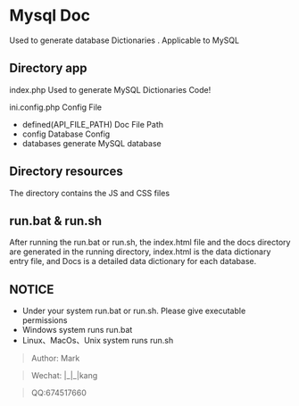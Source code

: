 # Mysql Doc

Used to generate database Dictionaries . Applicable to MySQL

## Directory app

index.php Used to generate MySQL Dictionaries Code!

ini.config.php  Config File

- defined(API_FILE_PATH) Doc File Path
- config Database Config
- databases generate MySQL database

## Directory resources

The directory contains the JS and CSS files

## run.bat & run.sh

After running the run.bat or run.sh, the index.html file and the docs directory are generated in the running directory, index.html is the data dictionary entry file, and Docs is a detailed data dictionary for each database.

## NOTICE
- Under your system run.bat or run.sh. Please give executable permissions
- Windows system runs run.bat
- Linux、MacOs、Unix system runs run.sh

> Author: Mark

> Wechat: |\_|\_|kang

> QQ:674517660